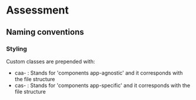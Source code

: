 # Assessment

## Naming conventions

### Styling

Custom classes are prepended with:

- caa- : Stands for 'components app-agnostic' and it corresponds with the file structure
- cas- : Stands for 'components app-specific' and it corresponds with the file structure

